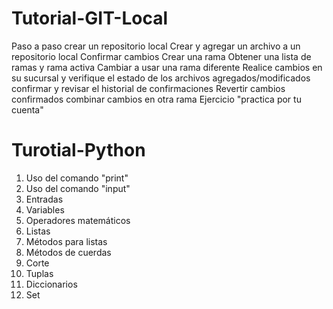 # Tutorial-GIT-Local
Paso a paso crear un repositorio local
Crear y agregar un archivo a un repositorio local
Confirmar cambios
Crear una rama
Obtener una lista de ramas y rama activa
Cambiar a usar una rama diferente
Realice cambios en su sucursal y verifique el estado de los archivos agregados/modificados
confirmar y revisar el historial de confirmaciones
Revertir cambios confirmados
combinar cambios en otra rama
Ejercicio "practica por tu cuenta"
# Turotial-Python
1. Uso del comando "print"
2. Uso del comando "input"
3. Entradas
4. Variables
5. Operadores matemáticos
6. Listas
7. Métodos para listas
8. Métodos de cuerdas
9. Corte
10. Tuplas
11. Diccionarios
12. Set
